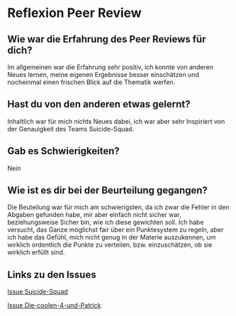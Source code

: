 Reflexion Peer Review
====================

## Wie war die Erfahrung des Peer Reviews für dich?
Im allgemeinen war die Erfahrung sehr positiv, ich konnte von anderen Neues lernen, meine eigenen Ergebnisse besser einschätzen und nocheinmal einen frischen Blick auf die Thematik werfen.

## Hast du von den anderen etwas gelernt?
Inhaltlich war für mich nichts Neues dabei, ich war aber sehr Inspiriert von der Genauigkeit des Teams Suicide-Squad.

## Gab es Schwierigkeiten?
Nein

## Wie ist es dir bei der Beurteilung gegangen?
Die Beuteilung war für mich am schwierigsten, da ich zwar die Fehler in den Abgaben gefunden habe, mir aber einfach nicht sicher war, beziehungsweise Sicher bin, wie ich diese gewichten soll. Ich habe versucht, das Ganze möglichst fair über ein Punktesystem zu regeln, aber ich habe das Gefühl, mich nicht genug in der Materie auszukennen, um wirklich ordentlich die Punkte zu verteilen, bzw. einzuschätzen, ob sie wirklich erfüllt sind.

## Links zu den Issues
[Issue Suicide-Squad](https://github.com/skasberger/datenanalyse-ss18/issues/100)

[Issue Die-coolen-4-und-Patrick](https://github.com/skasberger/datenanalyse-ss18/issues/99)
